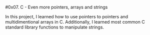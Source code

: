 #0x07. C - Even more pointers, arrays and strings

In this project, I learned how to use pointers to pointers and multidimentional arrays in C. Additionally, I learned most common C standard library functions to manipulate strings.
